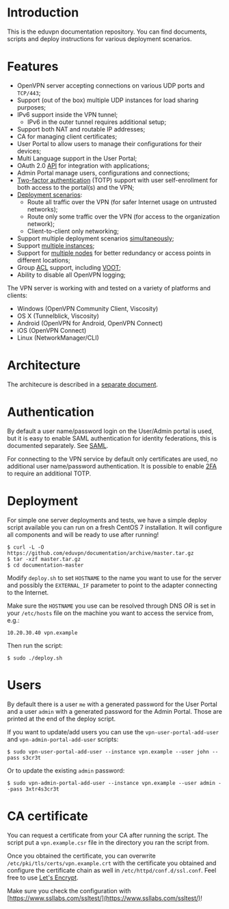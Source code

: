 # Introduction

This is the eduvpn documentation repository. You can find documents, scripts
and deploy instructions for various deployment scenarios.

# Features

- OpenVPN server accepting connections on various UDP ports and `TCP/443`;
- Support (out of the box) multiple UDP instances for load sharing purposes;
- IPv6 support inside the VPN tunnel;
  - IPv6 in the outer tunnel requires additional setup;
- Support both NAT and routable IP addresses;
- CA for managing client certificates;
- User Portal to allow users to manage their configurations for their 
  devices;
- Multi Language support in the User Portal;
- OAuth 2.0 [API](API.md) for integration with applications;
- Admin Portal manage users, configurations and connections;
- [Two-factor authentication](2FA.md) (TOTP) support with user self-enrollment
  for both access to the portal(s) and the VPN;
- [Deployment scenarios](POOL_CONFIG.md):
  - Route all traffic over the VPN (for safer Internet usage on untrusted 
    networks);
  - Route only some traffic over the VPN (for access to the organization 
    network);
  - Client-to-client only networking;
- Support multiple deployment scenarios [simultaneously](MULTI_POOL.md);
- Support [multiple instances](MULTI_INSTANCE.md);
- Support for [multiple nodes](MULTI_NODE.md) for better redundancy or access
  points in different locations;
- Group [ACL](ACL.md) support, including [VOOT](http://openvoot.org/);
- Ability to disable all OpenVPN logging;

The VPN server is working with and tested on a variety of platforms and 
clients:
  - Windows (OpenVPN Community Client, Viscosity)
  - OS X (Tunnelblick, Viscosity)
  - Android (OpenVPN for Android, OpenVPN Connect)
  - iOS (OpenVPN Connect)
  - Linux (NetworkManager/CLI)

# Architecture

The architecure is described in a [separate document](ARCHITECTURE.md).

# Authentication 

By default a user name/password login on the User/Admin portal is used, but it 
is easy to enable SAML authentication for identity federations, this is 
documented separately. See [SAML](SAML.md).

For connecting to the VPN service by default only certificates are used, no 
additional user name/password authentication. It is possible to enable 
[2FA](2FA.md) to require an additional TOTP.

# Deployment

For simple one server deployments and tests, we have a simple deploy script 
available you can run on a fresh CentOS 7 installation. It will configure all
components and will be ready to use after running!

    $ curl -L -O https://github.com/eduvpn/documentation/archive/master.tar.gz
    $ tar -xzf master.tar.gz
    $ cd documentation-master

Modify `deploy.sh` to set `HOSTNAME` to the name you want to use for the server 
and possibly the `EXTERNAL_IF` parameter to point to the adapter connecting to 
the Internet. 

Make sure the `HOSTNAME` you use can be resolved through DNS _OR_ is set in 
your `/etc/hosts` file on the machine you want to access the service from, 
e.g.:

    10.20.30.40 vpn.example

Then run the script:

    $ sudo ./deploy.sh

# Users

By default there is a user `me` with a generated password for the User Portal
and a user `admin` with a generated password for the Admin Portal. Those are
printed at the end of the deploy script.

If you want to update/add users you can use the `vpn-user-portal-add-user` and
`vpn-admin-portal-add-user` scripts:

    $ sudo vpn-user-portal-add-user --instance vpn.example --user john --pass s3cr3t

Or to update the existing `admin` password:

    $ sudo vpn-admin-portal-add-user --instance vpn.example --user admin --pass 3xtr4s3cr3t

# CA certificate
You can request a certificate from your CA after running the script. The script
put a `vpn.example.csr` file in the directory you ran the script from.

Once you obtained the certificate, you can overwrite 
`/etc/pki/tls/certs/vpn.example.crt` with the certificate you obtained and 
configure the certificate chain as well in `/etc/httpd/conf.d/ssl.conf`. Feel
free to use [Let's Encrypt](https://letsencrypt.org/).

Make sure you check the configuration with 
[https://www.ssllabs.com/ssltest/](https://www.ssllabs.com/ssltest/)!
